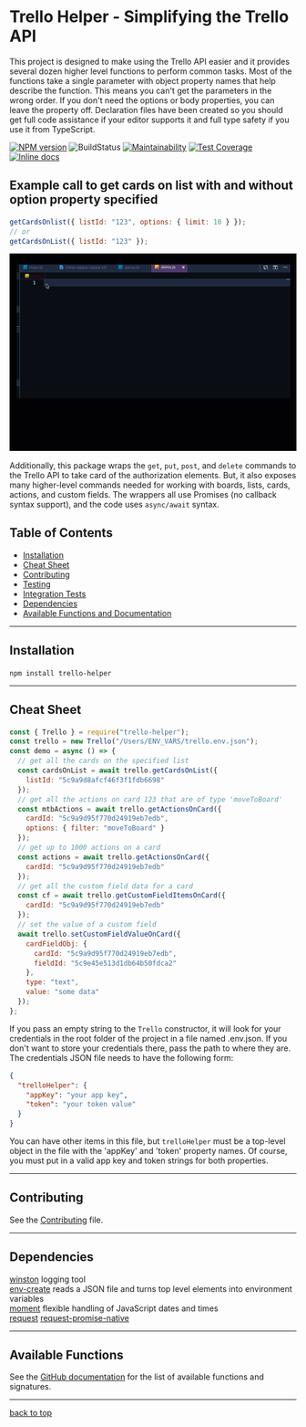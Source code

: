 # Trello Helper - Simplifying the Trello API

This project is designed to make using the Trello API easier and it provides several dozen higher level functions to perform common tasks. Most of the functions take a single parameter with object property names that help describe the function. This means you can't get the parameters in the wrong order. If you don't need the options or body properties, you can leave the property off. Declaration files have been created so you should get full code assistance if your editor supports it and full type safety if you use it from TypeScript.

[![NPM version](https://img.shields.io/npm/v/trello-helper.svg?style=flat-square)](~https://www.npmjs.com/package/trello-helper)
![BuildStatus](https://img.shields.io/travis/Rolias/trello-helper.svg)
[![Maintainability](https://api.codeclimate.com/v1/badges/e47a44c7fddbfc81398f/maintainability)](https://codeclimate.com/github/Rolias/trello-helper/maintainability)
[![Test Coverage](https://api.codeclimate.com/v1/badges/e47a44c7fddbfc81398f/test_coverage)](https://codeclimate.com/github/Rolias/trello-helper/test_coverage)
[![Inline docs](https://inch-ci.org/github/Rolias/trello-helper.svg?branch=master)](https://github.com/Rolias/trello-helper)

## Example call to get cards on list with and without option property specified

```javascript
getCardsOnlist({ listId: "123", options: { limit: 10 } });
// or
getCardsOnList({ listId: "123" });
```

![gif showing simple demo](demo.gif)

Additionally, this package wraps the `get`, `put`, `post`, and `delete` commands to the Trello API to take card of the authorization elements. But, it also exposes many higher-level commands needed for working with boards, lists, cards, actions, and custom fields. The wrappers all use Promises (no callback syntax support), and the code uses `async/await` syntax.

## Table of Contents

- [Installation](#installation)
- [Cheat Sheet](#cheat-sheet)
- [Contributing](#contributing)
- [Testing](#testing)
- [Integration Tests](#integration-tests)
- [Dependencies](#dependencies)
- [Available Functions and Documentation](#available-functions)

---

## Installation

`npm install trello-helper`

---

## Cheat Sheet

```javascript
const { Trello } = require("trello-helper");
const trello = new Trello("/Users/ENV_VARS/trello.env.json");
const demo = async () => {
  // get all the cards on the specified list
  const cardsOnList = await trello.getCardsOnList({
    listId: "5c9a9d8afcf46f3f1fdb6698"
  });
  // get all the actions on card 123 that are of type 'moveToBoard'
  const mtbActions = await trello.getActionsOnCard({
    cardId: "5c9a9d95f770d24919eb7edb",
    options: { filter: "moveToBoard" }
  });
  // get up to 1000 actions on a card
  const actions = await trello.getActionsOnCard({
    cardId: "5c9a9d95f770d24919eb7edb"
  });
  // get all the custom field data for a card
  const cf = await trello.getCustomFieldItemsOnCard({
    cardId: "5c9a9d95f770d24919eb7edb"
  });
  // set the value of a custom field
  await trello.setCustomFieldValueOnCard({
    cardFieldObj: {
      cardId: "5c9a9d95f770d24919eb7edb",
      fieldId: "5c9e45e513d1db64b50fdca2"
    },
    type: "text",
    value: "some data"
  });
};
```

If you pass an empty string to the `Trello` constructor, it will look for your credentials in the root folder of the project in a file named .env.json. If you don't want to store your credentials there, pass the path to where they are. The credentials JSON file needs to have the following form:

```JSON
{
  "trelloHelper": {
    "appKey": "your app key",
    "token": "your token value"
  }
}
```

You can have other items in this file, but `trelloHelper` must be a top-level object in the file with the 'appKey' and 'token' property names. Of course, you must put in a valid app key and token strings for both properties.

---

## Contributing

See the [Contributing](./CONTRIBUTING.md) file.

---

## Dependencies

[winston](https://www.npmjs.com/package/winston) logging tool  
[env-create](https://www.npmjs.com/package/env-create) reads a JSON file and turns top level elements into environment variables  
[moment](https://www.npmjs.com/package/moment) flexible handling of JavaScript dates and times  
[request](https://www.npmjs.com/package/request)
[request-promise-native](https://www.npmjs.com/package/request-promise-native)

---

## Available Functions

See the [GitHub documentation](https://htmlpreview.github.io/?https://raw.githubusercontent.com/Rolias/trello-helper/master/docs/classes/_trello_.trello.html) for the list of available functions and signatures.

---

[back to top](#table-of-contents)
